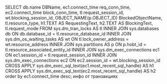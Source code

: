 SELECT
db.name DBName, ec1.connect_time req_conn_time, ec2.connect_time block_conn_time,
tl.request_session_id,
wt.blocking_session_id,
OBJECT_NAME(p.OBJECT_ID) BlockedObjectName,
tl.resource_type,
h1.TEXT AS RequestingText,
h2.TEXT AS BlockingText,
tl.request_mode
FROM sys.dm_tran_locks AS tl
INNER JOIN sys.databases db ON db.database_id = tl.resource_database_id
INNER JOIN sys.dm_os_waiting_tasks AS wt ON tl.lock_owner_address = wt.resource_address
INNER JOIN sys.partitions AS p ON p.hobt_id = tl.resource_associated_entity_id
INNER JOIN sys.dm_exec_connections ec1 ON ec1.session_id = tl.request_session_id
INNER JOIN sys.dm_exec_connections ec2 ON ec2.session_id = wt.blocking_session_id
CROSS APPLY sys.dm_exec_sql_text(ec1.most_recent_sql_handle) AS h1
CROSS APPLY sys.dm_exec_sql_text(ec2.most_recent_sql_handle) AS h2
order by ec1.connect_time desc;
инфо от транзакциях
